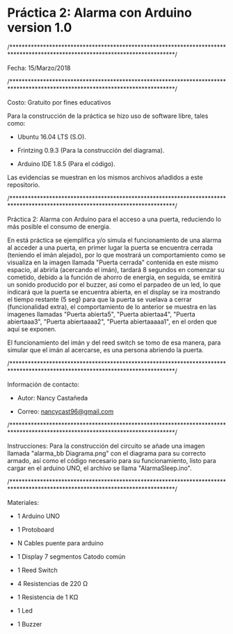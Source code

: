 # Práctica 2: Alarma con Arduino version 1.0

/******************************************************************************************************************************/

Fecha: 15/Marzo/2018

/******************************************************************************************************************************/

Costo: Gratuito por fines educativos

Para la construcción de la práctica se hizo uso de software libre, tales como:

* Ubuntu 16.04 LTS (S.O).

* Frintzing 0.9.3 (Para la construcción del diagrama).

* Arduino IDE 1.8.5 (Para el código).

Las evidencias se muestran en los mismos archivos añadidos a este repositorio.

/******************************************************************************************************************************/


Práctica 2: Alarma con Arduino para el acceso a una puerta, reduciendo lo más posible el consumo de energia.

En está práctica se ejemplifica y/o simula el funcionamiento de una alarma al acceder a una puerta, en primer lugar la puerta se encuentra cerrada (teniendo el imán alejado), por lo que mostrará un comportamiento como se visualiza en la imagen llamada "Puerta cerrada" contenida en este mismo espacio, al abrirla (acercando el imán), tardará 8 segundos en comenzar su cometido, debido a la función de ahorro de energía, en seguida, se emitirá un sonido producido por el buzzer, asi como el parpadeo de un led, lo que indicará que la puerta se encuentra abierta, en el display se ira mostrando el tiempo restante (5 seg) para que la puerta se vuelava a cerrar (funcionalidad extra), el comportamiento de lo anterior se muestra en las imagenes llamadas "Puerta abierta5", "Puerta abiertaa4", "Puerta abiertaaa3", "Puerta abiertaaaa2", "Puerta abiertaaaaa1", en el orden que aquí se exponen.

El funcionamiento del imán y del reed switch se tomo de esa manera, para simular que el imán al acercarse, es una persona abriendo la puerta.

/******************************************************************************************************************************/

Información de contacto: 

* Autor: Nancy Castañeda 

* Correo: nancycast96@gmail.com

/******************************************************************************************************************************/

Instrucciones: Para la construcción del circuito se añade una imagen llamada "alarma_bb Diagrama.png" con el diagrama para su correcto armado, así como el código necesario para su funcionamiento, listo para cargar en el arduino UNO, el archivo se llama "AlarmaSleep.ino".

/******************************************************************************************************************************/

Materiales:
* 1 Arduino UNO

* 1 Protoboard

* N Cables puente para arduino

* 1 Display 7 segmentos Catodo común

* 1 Reed Switch

* 4 Resistencias de 220 Ω

* 1 Resistencia de 1 KΩ

* 1 Led

* 1 Buzzer
